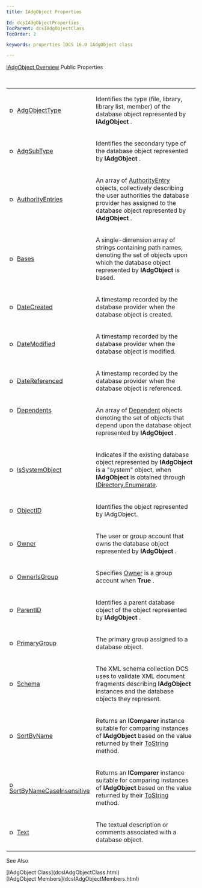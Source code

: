 ```yaml
---
title: IAdgObject Properties

Id: dcsIAdgObjectProperties
TocParent: dcsIAdgObjectClass
TocOrder: 2

keywords: properties [DCS 16.0 IAdgObject class

---
```


[IAdgObject Overview](dcsIAdgObjectClass.html) 
Public Properties

<br />

<table class="dtTABLE" id="Table5" style="border-spacing: 0px" cellspacing="0" x-use-null-cells="x-use-null-cells">
          <colgroup span="1">
            <col span="1" style="WIDTH: 20%" />
            <col span="1" style="WIDTH: 70%" />
          </colgroup>
          <tr>
            <td colspan="1" rowspan="1">

<img height="16" alt="public property" src="../Images/property.bmp" width="16" border="0" /> [AdgObjectType](dcsIAdgObjectClassAdgObjectTypeProperty.html)
</td>
            <td colspan="1" rowspan="1">

Identifies the type (file, library, library list, member) of the database object represented by **IAdgObject** .
</td>
          </tr>
          <tr>
            <td colspan="1" rowspan="1">

<img height="16" alt="public property" src="../Images/property.bmp" width="16" border="0" /> [AdgSubType](dcsIAdgObjectClassAdgSubTypeProperty.html)
</td>
            <td colspan="1" rowspan="1">

Identifies the secondary type of the database object represented by **IAdgObject** .
</td>
          </tr>
          <tr>
            <td colspan="1" rowspan="1">

<img height="16" alt="public property" src="../Images/property.bmp" width="16" border="0" /> [AuthorityEntries](dcsIAdgObjectClassAuthorityEntriesProperty.html)
</td>
            <td colspan="1" rowspan="1">

An array of [AuthorityEntry](dcsAuthorityEntryClass.html) objects, collectively describing the user authorities the database provider has assigned to the database object represented by **IAdgObject** .
</td>
          </tr>
          <tr>
            <td colspan="1" rowspan="1">

<img height="16" alt="public property" src="../Images/property.bmp" width="16" border="0" /> [Bases](dcsIAdgObjectClassBasesProperty.html)
</td>
            <td colspan="1" rowspan="1">

A single-dimension array of strings containing path names, denoting the set of objects upon which the database object represented by **IAdgObject** is based.
</td>
          </tr>
          <tr>
            <td colspan="1" rowspan="1">

<img height="16" alt="public property" src="../Images/property.bmp" width="16" border="0" /> [DateCreated](dcsIAdgObjectClassDateCreatedProperty.html)
</td>
            <td colspan="1" rowspan="1">

A timestamp recorded by the database provider when the database object is created.
</td>
          </tr>
          <tr>
            <td colspan="1" rowspan="1">

<img height="16" alt="public property" src="../Images/property.bmp" width="16" border="0" /> [DateModified](dcsIAdgObjectClassDateModifiedProperty.html)
</td>
            <td colspan="1" rowspan="1">

A timestamp recorded by the database provider when the database object is modified.
</td>
          </tr>
          <tr>
            <td colspan="1" rowspan="1">

<img height="16" alt="public property" src="../Images/property.bmp" width="16" border="0" /> [DateReferenced](dcsIAdgObjectClassDateReferencedProperty.html)
</td>
            <td colspan="1" rowspan="1">

A timestamp recorded by the database provider when the database object is referenced.
</td>
          </tr>
          <tr valign="top">
            <td colspan="1" rowspan="1">

<img height="16" alt="public property" src="../Images/property.bmp" width="16" border="0" /> [Dependents](dcsIAdgObjectClassDependentsProperty.html)
</td>
            <td colspan="1" rowspan="1">

An array of [Dependent](dcsDependentClass.html) objects denoting the set of objects that depend upon the database object represented by **IAdgObject** .
</td>
          </tr>
          <tr>
            <td colspan="1" rowspan="1">

<img height="16" alt="public property" src="../Images/property.bmp" width="16" border="0" /> [IsSystemObject](dcsIAdgObjectClassIsSystemObjectProperty.html)
</td>
            <td colspan="1" rowspan="1">

Indicates if the existing database object represented by **IAdgObject** is a "system" object, when **IAdgObject** is obtained through [ IDirectory.Enumerate](dcsIDirectoryClassEnumerateMethod.html).
</td>
          </tr>
          <tr>
            <td colspan="1" rowspan="1">

<img height="16" alt="public property" src="../Images/property.bmp" width="16" border="0" /> [ObjectID](dcsIAdgObjectClassObjectIDProperty.html)
</td>
            <td colspan="1" rowspan="1">

Identifies the object represented by IAdgObject.
</td>
          </tr>
          <tr>
            <td colspan="1" rowspan="1">

<img height="16" alt="public property" src="../Images/property.bmp" width="16" border="0" /> [Owner](dcsIAdgObjectClassOwnerProperty.html)
</td>
            <td colspan="1" rowspan="1">

The user or group account that owns the database object represented by **IAdgObject** .
</td>
          </tr>
          <tr>
            <td colspan="1" rowspan="1">

<img height="16" alt="public property" src="../Images/property.bmp" width="16" border="0" /> [OwnerIsGroup](dcsIAdgObjectClassOwnerIsGroupProperty.html)
</td>
            <td colspan="1" rowspan="1">

Specifies [Owner](dcsIAdgObjectClassOwnerProperty.html) is a group account when **True** .
</td>
          </tr>
          <tr>
            <td colspan="1" rowspan="1">

<img height="16" alt="public property" src="../Images/property.bmp" width="16" border="0" /> [ParentID](dcsIAdgObjectClassParentIDProperty.html)
</td>
            <td colspan="1" rowspan="1">

Identifies a parent database object of the object represented by **IAdgObject** .
</td>
          </tr>
          <tr>
            <td colspan="1" rowspan="1">

<img height="16" alt="public property" src="../Images/property.bmp" width="16" border="0" /> [PrimaryGroup](dcsIAdgObjectClassPrimaryGroupProperty.html)
</td>
            <td colspan="1" rowspan="1">

The primary group assigned to a database object.
</td>
          </tr>
          <tr>
            <td colspan="1" rowspan="1">

<img height="16" alt="public property" src="../Images/property.bmp" width="16" border="0" /> [Schema](dcsIAdgObjectClassSchemaProperty.html)
</td>
            <td colspan="1" rowspan="1">

The XML schema collection DCS uses to validate XML document fragments describing **IAdgObject** instances and the database objects they represent.
</td>
          </tr>
          <tr>
            <td colspan="1" rowspan="1">

<img height="16" alt="public property" src="../Images/property.bmp" width="16" border="0" /> [SortByName](dcsIAdgObjectClassSortByNameProperty.html)
</td>
            <td colspan="1" rowspan="1">

Returns an **IComparer** instance suitable for comparing instances of **IAdgObject** based on the value returned by their [ ToString](dcsIAdgObjectClassToStringMethod.html) method.
</td>
          </tr>
          <tr>
            <td colspan="1" rowspan="1">

<img height="16" alt="public property" src="../Images/property.bmp" width="16" border="0" /> [SortByNameCaseInsensitive](dcsIAdgObjectClassSortByNameCaseInsensitiveProperty.html)
</td>
            <td colspan="1" rowspan="1">

Returns an **IComparer** instance suitable for comparing instances of **IAdgObject** based on the value returned by their [ ToString](dcsIAdgObjectClassToStringMethod.html) method.
</td>
          </tr>
          <tr>
            <td colspan="1" rowspan="1">

<img height="16" alt="public property" src="../Images/property.bmp" width="16" border="0" /> [Text](dcsIAdgObjectClassTextProperty.html)
</td>
            <td colspan="1" rowspan="1">

The textual description or comments associated with a database object.
</td>
          </tr>
</table>

See Also

<dl />
      [IAdgObject Class](dcsIAdgObjectClass.html)
      <br />
      [IAdgObject Members](dcsIAdgObjectMembers.html)

